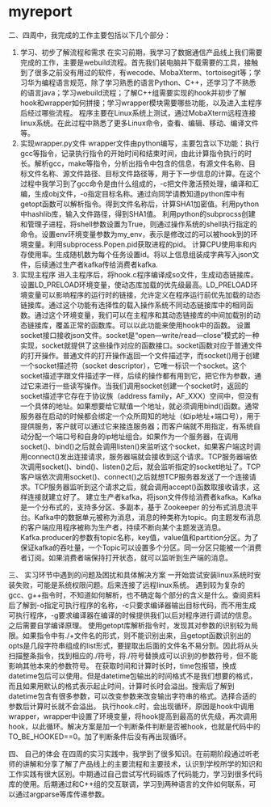 # myreport
二、四周中，我完成的工作主要包括以下几个部分：
1.	学习、初步了解流程和需求
在实习前期，我学习了数据通信产品线上我们需要完成的工作，主要是webuild流程。首先我们装电脑并下载需要的工具，接触到了很多之前没有用过的软件，有wecode、MobaXterm、tortoisegit等；学习华为编程语言规范，除了学习熟悉的语言Python、C++，还学习了不熟悉的语言java；学习webuild流程；了解C++组需要实现的hook并初步了解hook和wrapper如何拼接；学习wrapper模块需要哪些功能，以及进入主程序后经过哪些流程。
程序主要在Linux系统上测试，通过MobaXterm远程连接linux系统。在此过程中熟悉了更多Linux命令，查看、编辑、移动、编译文件等。
2.	实现wrapper.py文件
wrapper文件由python编写，主要包含以下功能：执行gcc等指令，记录执行指令的开始时间和结束时间，由此计算指令执行的时长。解析gcc，make等指令，分析出指令中包含的信息，有源文件名称、目标文件名称、源文件路径、目标文件路径等，用于下一步信息的计算。在这个过程中我学习到了gcc命令是由什么组成的，-c把文件激活预处理，编译和汇编，生成obj文件，-o指定目标名称。通过向同学请教知道python库中有getopt函数可以解析指令。得到文件名称后，计算SHA1加密值。利用python中hashlib库，输入文件路径，得到SHA1值。
利用python的subprocss创建和管理子进程，将shell参数设置为True，则通过操作系统的shell执行指定的命令。设置env环境变量参数为my_env，表示是修改过的可以被hook到的环境变量。利用subprocess.Popen.pid获取进程的pid。
计算CPU使用率和内存使用率。生成随机数为每个任务设置id。将以上信息组装成字典写入json文件，后续通过生产者kafka传给消费者kafka.
3.	实现主程序
进入主程序后，将hook.c程序编译成so文件，生成动态链接库。设置LD_PRELOAD环境变量，使动态库加载的优先级最高。LD_PRELOAD环境变量可以影响程序的运行时的链接，允许定义在程序运行前优先加载的动态链接库。通过这个功能有选择性的载入操作系统不同动态链接库中的相同函数。通过这个环境变量，我们可以在主程序和其动态链接库的中间加载别的动态链接库，覆盖正常的函数库。可以以此功能来使用hook中的函数。
设置socket接口接收json文件。socket是“open—write/read—close”模式的一种实现，socket就提供了这些操作对应的函数接口。socket函数对应于普通文件的打开操作。普通文件的打开操作返回一个文件描述字，而socket()用于创建一个socket描述符（socket descriptor），它唯一标识一个socket。这个socket描述字跟文件描述字一样，后续的操作都有用到它，把它作为参数，通过它来进行一些读写操作。当我们调用socket创建一个socket时，返回的socket描述字它存在于协议族（address family，AF_XXX）空间中，但没有一个具体的地址。如果想要给它赋值一个地址，就必须调用bind()函数。通常服务器在启动的时候都会绑定一个众所周知的地址（如ip地址+端口号），用于提供服务，客户就可以通过它来接连服务器；而客户端就不用指定，有系统自动分配一个端口号和自身的ip地址组合。如果作为一个服务器，在调用socket()、bind()之后就会调用listen()来监听这个socket，如果客户端这时调用connect()发出连接请求，服务器端就会接收到这个请求。TCP服务器端依次调用socket()、bind()、listen()之后，就会监听指定的socket地址了。TCP客户端依次调用socket()、connect()之后就想TCP服务器发送了一个连接请求。TCP服务器监听到这个请求之后，就会调用accept()函数取接收请求，这样连接就建立好了。
建立生产者kafka，将json文件传给消费者kafka。Kafka是一个分布式的，支持多分区、多副本，基于 Zookeeper 的分布式消息流平台。Kafka中的数据单元被称为消息，消息的种类称为topic。向主题发布消息的客户端应用程序被称为生产者，持续不断向某个主题发送消息。Kafka.producer的参数有topic名称，key值，value值和partition分区。为了保证kafka的吞吐量，一个Topic可以设置多个分区。同一分区只能被一个消费者订阅。如果消费者端保持打开状态，就可以监听到生产端的消息。

三、	实习环节中遇到的问题及困扰和具体解决方案
一开始尝试安装linux系统时安装失败，可能是系统权限问题。后来连接了远程linux系统。
遇到较为复杂的gcc、g++指令时，不知道如何解析，也不确定每个部分的含义是什么。查阅资料后了解到-o指定可执行程序的名称，-c只要求编译器输出目标代码，而不用生成可执行程序，-g要求编译器在编译的时候提供我们以后对程序进行调试的信息。之后需要自学编译原理。
使用getopt库解析指令时，发现其对参数的识别较为局限。如果指令中有./+文件名的形式，则不能识别出来，且getopt函数识别出的opts是几段字符串组成的list形式，要提取出后面的文件名不易分割。因此将从头扫描整条指令，找到相应的./符号，将./符号替换成可以识别的参数符号，但不能影响其他本来的参数符号。
在获取时间和计算时长时，time包报错，换成datetime包后可以使用。但是datetime包输出的时间格式不是我们想要的格式，而且如果用默认的格式表示起止时间，计算时长时会溢出。搜索后了解到datetime包含有很多参数，可以改变参数来改变输出字符串的格式。选择合适的参数后计算时长就不会溢出。
执行hook.c时，会出现循环，原因是hook中调用wrapper，wrapper中设置了环境变量，将hook提高到最高的优先级，再次调用hook，以此循环。解决方案是加一个判断条件判断是否被hook，也就是代码中的TO_BE_HOOKED==0。加了判断条件后没有再出现循环。

四、	自己的体会
在四周的实习实践中，我学到了很多知识。在前期阶段通过听老师的讲解和分享了解了产品线上的主要流程和主要技术，认识到学校所学的知识和工作实践有很大区别。中期通过自己尝试写代码锻炼了代码能力，学习到很多代码库的使用。后期通过和C++组的交互联调，学习到两种语言的文件如何联系，可以通过argparse等库传递参数。

